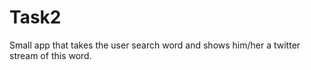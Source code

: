 Task2
=====

Small app that takes the user search word and shows him/her a twitter stream of this word.

